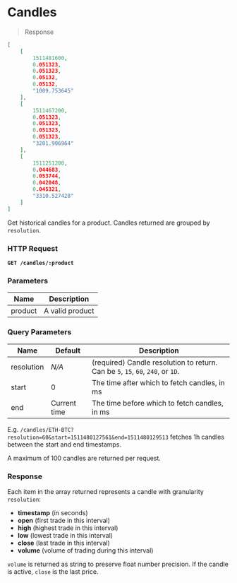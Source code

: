 # Candles

> Response

```json
[
	[
		1511481600,
		0.051323,
		0.051323,
		0.05132,
		0.05132,
		"1009.753645"
	],
	[
		1511467200,
		0.051323,
		0.051323,
		0.051323,
		0.051323,
		"3201.906964"
	],
	[
		1511251200,
		0.044683,
		0.053744,
		0.042048,
		0.045321,
		"3310.527428"
	]
]
```

Get historical candles for a product. Candles returned are grouped by `resolution`.

### HTTP Request

**`GET /candles/:product`**

### Parameters

Name | Description
---------- | -------
product | A valid product

### Query Parameters

Name | Default | Description
---------- | ---- | -------
resolution | *N/A* | (required) Candle resolution to return. Can be `5`, `15`, `60`, `240`, or `1D`.
start | 0 | The time after which to fetch candles, in ms
end | Current time | The time before which to fetch candles, in ms

E.g. `/candles/ETH-BTC?resolution=60&start=1511480127561&end=1511480129513` fetches 1h candles between the start and end timestamps.

A maximum of 100 candles are returned per request.

### Response

Each item in the array returned represents a candle with granularity `resolution`:

* **timestamp** (in seconds)
* **open** (first trade in this interval)
* **high** (highest trade in this interval)
* **low** (lowest trade in this interval)
* **close** (last trade in this interval)
* **volume** (volume of trading during this interval)

`volume` is returned as string to preserve float number precision. If the candle is active, `close` is the last price.
